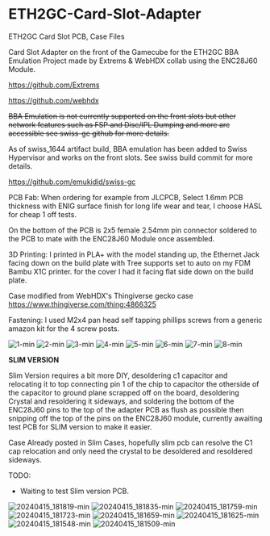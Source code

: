 # ETH2GC-Card-Slot-Adapter
ETH2GC Card Slot PCB, Case Files

Card Slot Adapter on the front of the Gamecube for the ETH2GC BBA Emulation Project made by Extrems & WebHDX collab using the ENC28J60 Module.

https://github.com/Extrems

https://github.com/webhdx

~~BBA Emulation is not currently supported on the front slots but other network features such as FSP and Disc/IPL Dumping and more are accessible see swiss-gc github for more details.~~

As of swiss_1644 artifact build, BBA emulation has been added to Swiss Hypervisor and works on the front slots. See swiss build commit for more details.

https://github.com/emukidid/swiss-gc

PCB Fab:
When ordering for example from JLCPCB, Select 1.6mm PCB thickness with ENIG surface finish for long life wear and tear, I choose HASL for cheap 1 off tests.

On the bottom of the PCB is 2x5 female 2.54mm pin connector soldered to the PCB to mate with the ENC28J60 Module once assembled.

3D Printing: I printed in PLA+ with the model standing up, the Ethernet Jack facing down on the build plate with Tree supports set to auto on my FDM Bambu X1C printer.
for the cover I had it facing flat side down on the build plate.

Case modified from WebHDX's Thingiverse gecko case https://www.thingiverse.com/thing:4866325

Fastening: I used M2x4 pan head self tapping phillips screws from a generic amazon kit for the 4 screw posts.

![1-min](https://github.com/silverstee1/ETH2GC-Card-Slot-Adapter/assets/54997238/da43a7d5-8d73-4930-80f8-ae9f250b8f95)
![2-min](https://github.com/silverstee1/ETH2GC-Card-Slot-Adapter/assets/54997238/2f6dce42-54c0-4640-a93d-18020e30d780)
![3-min](https://github.com/silverstee1/ETH2GC-Card-Slot-Adapter/assets/54997238/496b2cd3-1d45-4c19-960c-9cd356757771)
![4-min](https://github.com/silverstee1/ETH2GC-Card-Slot-Adapter/assets/54997238/82ffe8b7-9a92-4e59-b1b3-29a537952539)
![5-min](https://github.com/silverstee1/ETH2GC-Card-Slot-Adapter/assets/54997238/e1258e42-5e0d-47b0-ac63-3ec1eeceb54b)
![6-min](https://github.com/silverstee1/ETH2GC-Card-Slot-Adapter/assets/54997238/45776fac-379c-4313-a98a-ead2cc1ee949)
![7-min](https://github.com/silverstee1/ETH2GC-Card-Slot-Adapter/assets/54997238/fa8afa1c-0855-41db-a756-10f6d660a5bf)
![8-min](https://github.com/silverstee1/ETH2GC-Card-Slot-Adapter/assets/54997238/817c9caf-1dca-4a3c-bd67-532c9073025b)

**SLIM VERSION**

Slim Version requires a bit more DIY, desoldering c1 capacitor and relocating it to top connecting pin 1 of the chip to capacitor the otherside of the capacitor to ground plane scrapped off on the board, desoldering Crystal and resoldering it sideways, and soldering the bottom of the ENC28J60 pins to the top of the adapter PCB as flush as possible then snipping off the top of the pins on the ENC28J60 module, currently awaiting test PCB for SLIM version to make it easier.

Case Already posted in Slim Cases, hopefully slim pcb can resolve the C1 cap relocation and only need the crystal to be desoldered and resoldered sideways.

TODO:
- Waiting to test Slim version PCB.


![20240415_181819-min](https://github.com/silverstee1/ETH2GC-Card-Slot-Adapter/assets/54997238/07b4830d-d836-427b-a1d1-bfe58c267253)
![20240415_181835-min](https://github.com/silverstee1/ETH2GC-Card-Slot-Adapter/assets/54997238/f7329a62-df68-4217-9b8a-c1cdca333fed)
![20240415_181759-min](https://github.com/silverstee1/ETH2GC-Card-Slot-Adapter/assets/54997238/87adecb4-1630-41af-bdeb-b205b778a754)
![20240415_181723-min](https://github.com/silverstee1/ETH2GC-Card-Slot-Adapter/assets/54997238/6680e628-4a3c-48c4-881c-ef7ee236fff2)
![20240415_181659-min](https://github.com/silverstee1/ETH2GC-Card-Slot-Adapter/assets/54997238/edd4b1e2-b846-4436-a6c3-0de56c3d7b7c)
![20240415_181625-min](https://github.com/silverstee1/ETH2GC-Card-Slot-Adapter/assets/54997238/c4409b02-9676-4aed-b126-3522c5e2a4b0)
![20240415_181548-min](https://github.com/silverstee1/ETH2GC-Card-Slot-Adapter/assets/54997238/aff32472-3ab6-4f24-bd73-15b229b8836f)
![20240415_181509-min](https://github.com/silverstee1/ETH2GC-Card-Slot-Adapter/assets/54997238/9ab630fc-de2b-482e-99ea-ab8309569932)
